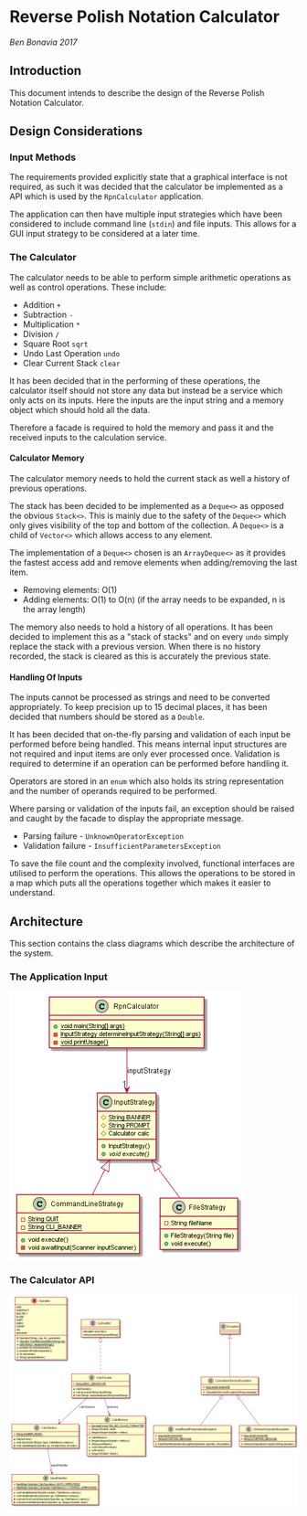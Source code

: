 # Reverse Polish Notation Calculator
_Ben Bonavia 2017_

## Introduction
This document intends to describe the design of the Reverse Polish Notation Calculator.

## Design Considerations
### Input Methods
The requirements provided explicitly state that a graphical interface is not required, as such it was decided that the calculator be implemented as a API which is used by the `RpnCalculator` application. 

The application can then have multiple input strategies which have been considered to include command line (`stdin`) and file inputs. This allows for a GUI input strategy to be considered at a later time. 

### The Calculator 
The calculator needs to be able to perform simple arithmetic operations as well as control operations. These include:
* Addition `+`
* Subtraction `-`
* Multiplication `*`
* Division `/`
* Square Root `sqrt`
* Undo Last Operation `undo`
* Clear Current Stack `clear`

It has been decided that in the performing of these operations, the calculator itself should not store any data but instead be a service which only acts on its inputs. Here the inputs are the input string and a memory object which should hold all the data. 

Therefore a facade is required to hold the memory and pass it and the received inputs to the calculation service.

#### Calculator Memory
The calculator memory needs to hold the current stack as well a history of previous operations.

The stack has been decided to be implemented as a `Deque<>` as opposed the obvious `Stack<>`. This is mainly due to the safety of the `Deque<>` which only gives visibility of the top and bottom of the collection. A `Deque<>` is a child of `Vector<>` which allows access to any element.

The implementation of a `Deque<>` chosen is an `ArrayDeque<>` as it provides the fastest access add and remove elements when adding/removing the last item. 
* Removing elements: O(1)
* Adding elements: O(1) to O(n) (if the array needs to be expanded, n is the array length)

The memory also needs to hold a history of all operations. It has been decided to implement this as a "stack of stacks" and on every `undo` simply replace the stack with a previous version. When there is no history recorded, the stack is cleared as this is accurately the previous state.

#### Handling Of Inputs
The inputs cannot be processed as strings and need to be converted appropriately. To keep precision up to 15 decimal places, it has been decided that numbers should be stored as a `Double`.

It has been decided that on-the-fly parsing and validation of each input be performed before being handled. This means internal input structures are not required and input items are only ever processed once. Validation is required to determine if an operation can be performed before handling it.

Operators are stored in an `enum` which also holds its string representation and the number of operands required to be performed.

Where parsing or validation of the inputs fail, an exception should be raised and caught by the facade to display the appropriate message.
* Parsing failure - `UnknownOperatorException`
* Validation failure - `InsufficientParametersException`

To save the file count and the complexity involved,  functional interfaces are utilised to perform the operations. This allows the operations to be stored in a map which puts all the operations together which makes it easier to understand. 

## Architecture
This section contains the class diagrams which describe the architecture of the system.

### **The Application Input**
![Application Input][AppInputImage]

### **The Calculator API**
![Calculator API][CalcApiImage]


[CalcApiImage]: CalculatorAPI.png
[AppInputImage]: ApplicationInput.png